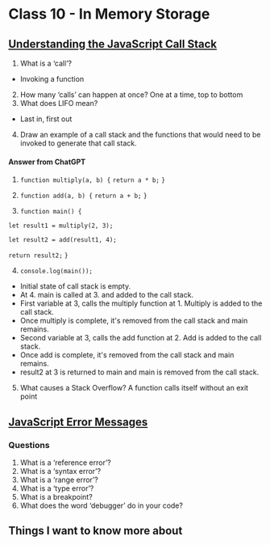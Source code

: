 # Class 10 - In Memory Storage

## [Understanding the JavaScript Call Stack](https://www.freecodecamp.org/news/understanding-the-javascript-call-stack-861e41ae61d4)

1. What is a ‘call’?
- Invoking a function
2. How many ‘calls’ can happen at once?
One at a time, top to bottom
3. What does LIFO mean?
- Last in, first out
4. Draw an example of a call stack and the functions that would need to be invoked to generate that call stack.

#### Answer from ChatGPT 
1. ```function multiply(a, b) {```
    ```return a * b;```
```}```

2. ```function add(a, b) {```
    ```return a + b;```
```}```

3. ```function main() {```

  ```let result1 = multiply(2, 3);```

  ```let result2 = add(result1, 4);```

  ```return result2;```
```}```

4. ```console.log(main());```

- Initial state of call stack is empty. 
- At 4. main is called at 3. and added to the call stack. 
- First variable at 3, calls the multiply function at 1. Multiply is added to the call stack. 
- Once multiply is complete, it's removed from the call stack and main remains.
- Second variable at 3, calls the add function at 2. Add is added to the call stack.
- Once add is complete, it's removed from the call stack and main remains. 
- result2 at 3 is returned to main and main is removed from the call stack.

5. What causes a Stack Overflow?
A function calls itself without an exit point 

## [JavaScript Error Messages](https://codeburst.io/javascript-error-messages-debugging-d23f84f0ae7c?gi=ee41dbe4b761)

### Questions

1. What is a ‘reference error’?
2. What is a ‘syntax error’?
3. What is a ‘range error’?
4. What is a ‘type error’?
5. What is a breakpoint?
6. What does the word ‘debugger’ do in your code?

## Things I want to know more about

